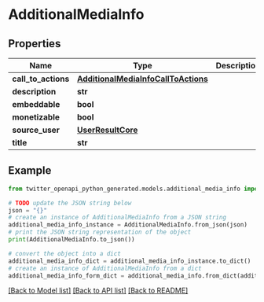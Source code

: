 # AdditionalMediaInfo


## Properties

Name | Type | Description | Notes
------------ | ------------- | ------------- | -------------
**call_to_actions** | [**AdditionalMediaInfoCallToActions**](AdditionalMediaInfoCallToActions.md) |  | [optional] 
**description** | **str** |  | [optional] 
**embeddable** | **bool** |  | [optional] 
**monetizable** | **bool** |  | 
**source_user** | [**UserResultCore**](UserResultCore.md) |  | [optional] 
**title** | **str** |  | [optional] 

## Example

```python
from twitter_openapi_python_generated.models.additional_media_info import AdditionalMediaInfo

# TODO update the JSON string below
json = "{}"
# create an instance of AdditionalMediaInfo from a JSON string
additional_media_info_instance = AdditionalMediaInfo.from_json(json)
# print the JSON string representation of the object
print(AdditionalMediaInfo.to_json())

# convert the object into a dict
additional_media_info_dict = additional_media_info_instance.to_dict()
# create an instance of AdditionalMediaInfo from a dict
additional_media_info_form_dict = additional_media_info.from_dict(additional_media_info_dict)
```
[[Back to Model list]](../README.md#documentation-for-models) [[Back to API list]](../README.md#documentation-for-api-endpoints) [[Back to README]](../README.md)


